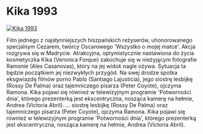 Kika 1993 
=============
[![Kika 1993 ](http://vidos.pl/images/player.gif)](http://vidos.pl/kika-1993)

 Film jednego z najsłynniejszych hiszpańskich reżyserów, uhonorowanego specjalnym Cezarem, twórcy Oscarowego 'Wszystko o mojej matce'. Akcja rozgrywa się w Madrycie. Atrakcyjna, optymistycznie nastawiona do życia kosmetyczka Kika (Veronica Forque) zakochuje się w nieżyjącym fotografie Ramonie (Alex Casanovas), który na jej widok nagle ożywa. Sytuacja ta będzie początkiem jej niezwykłych przygód. Na swej drodze spotka eksgwiazdę filmów porno Pablo (Santiago Lajusticia), jego siostrę lesbijkę (Rossy De Palma) oraz tajemniczego pisarza (Peter Coyote), ojczyma Ramona. Kika pojawi się również w telewizyjnym programie 'Potworności dnia', którego prezenterką jest ekscentryczna, nosząca kamerę na hełmie, Andrea (Victoria Abril).  ... siostrę lesbijkę (Rossy De Palma) oraz tajemniczego pisarza (Peter Coyote), ojczyma Ramona. Kika pojawi się również w telewizyjnym programie 'Potworności dnia', którego prezenterką jest ekscentryczna, nosząca kamerę na hełmie, Andrea (Victoria Abril).
